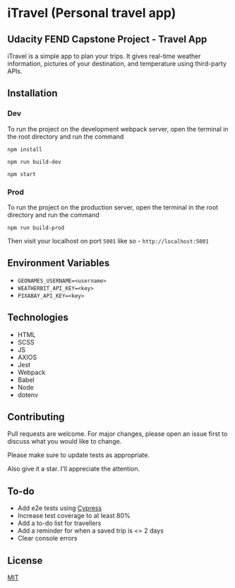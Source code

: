 # iTravel (Personal travel app)
## Udacity FEND Capstone Project - Travel App

iTravel is a simple app to plan your trips. It gives real-time weather information, pictures of your destination, and temperature using third-party APIs.

## Installation
### Dev

To run the project on the development webpack server, open the terminal in the root directory and run the command

```
npm install
```
```
npm run build-dev
```
```
npm start
```

### Prod
To run the project on the production server, open the terminal in the root directory and run the command


```
npm run build-prod
```
Then visit your localhost on port `5001` like so - `http://localhost:5001`

## Environment Variables
- `GEONAMES_USERNAME=<username>`
- `WEATHERBIT_API_KEY=<key>`
- `PIXABAY_API_KEY=<key>`

## Technologies
- HTML
- SCSS
- JS
- AXIOS
- Jest
- Webpack
- Babel
- Node
- dotenv

## Contributing
Pull requests are welcome. For major changes, please open an issue first to discuss what you would like to change.

Please make sure to update tests as appropriate.

Also give it a star. I'll appreciate the attention.

## To-do
- Add e2e tests using [Cypress](https://www.cypress.io)
- Increase test coverage to at least 80%
- Add a to-do list for travellers
- Add a reminder for when a saved trip is <= 2 days
- Clear console errors

## License
[MIT](https://github.com/bidemiajala/travel-app/blob/7be020d7fa423b7670b7cc8f43daa3932e0e9468/LICENSE)
